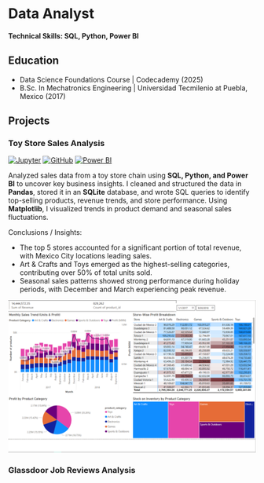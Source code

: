 # Data Analyst

#### Technical Skills: SQL, Python, Power BI

## Education
- Data Science Foundations Course | Codecademy (2025)
- B.Sc. In Mechatronics Engineering | Universidad Tecmilenio at Puebla, Mexico (2017)


## Projects
### Toy Store Sales Analysis
[![Jupyter](https://img.shields.io/badge/Jupyter-Open_Notebook-F37626?style=flat&logo=jupyter&logoColor=white)](https://samnocheb.github.io/my-portfolio/projects/toystore_analysis.html)     [![GitHub](https://img.shields.io/badge/GitHub-View_on_GitHub-24292e?style=flat&logo=github&logoColor=white)](https://github.com/samnocheb/Toy-Store-Sales-Analysis)     [![Power BI](https://img.shields.io/badge/Power_BI-See_Dashboard-F2C811?style=flat&logo=powerbi&logoColor=black)](https://samnocheb.github.io/my-portfolio/projects/toystore_dashboard.html)

Analyzed sales data from a toy store chain using **SQL, Python, and Power BI** to uncover key business insights. I cleaned and structured the data in **Pandas**, stored it in an **SQLite** database, and wrote SQL queries to identify top-selling products, revenue trends, and store performance. Using **Matplotlib**, I visualized trends in product demand and seasonal sales fluctuations.

Conclusions / Insights:

- The top 5 stores accounted for a significant portion of total revenue, with Mexico City locations leading sales.
- Art & Crafts and Toys emerged as the highest-selling categories, contributing over 50% of total units sold.
- Seasonal sales patterns showed strong performance during holiday periods, with December and March experiencing peak revenue.

![Toy Store Analysis in Power BI](/img/project1/Dashboard_capture.PNG)

### Glassdoor Job Reviews Analysis
